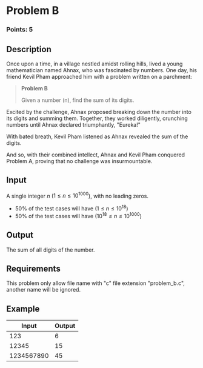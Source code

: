 # Problem B
### Points: 5

## Description

Once upon a time, in a village nestled amidst rolling hills, lived a young mathematician named Ahnax, who was fascinated by numbers. One day, his friend Kevil Pham approached him with a problem written on a parchment:

> **Problem B**
>
> Given a number \(n\), find the sum of its digits.

Excited by the challenge, Ahnax proposed breaking down the number into its digits and summing them. Together, they worked diligently, crunching numbers until Ahnax declared triumphantly, "Eureka!"

With bated breath, Kevil Pham listened as Ahnax revealed the sum of the digits.

And so, with their combined intellect, Ahnax and Kevil Pham conquered Problem A, proving that no challenge was insurmountable.

## Input
A single integer $n$ ($1 \leq n \leq 10^{1000}$), with no leading zeros.

- 50% of the test cases will have ($1 \leq n \leq 10^{18}$)
- 50% of the test cases will have ($10^{18} \leq n \leq 10^{1000}$)

## Output
The sum of all digits of the number.

## Requirements
This problem only allow file name with "c" file extension "problem_b.c", another name will be ignored.

## Example
| Input | Output |
| ----- | ------ |
| 123   | 6      |
| 12345 | 15     |
| 1234567890 | 45 |
